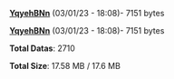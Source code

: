 [**YqyehBNn**](/data/YqyehBNn.txt) (03/01/23 - 18:08)- 7151 bytes

[**YqyehBNn**](/data/YqyehBNn.txt) (03/01/23 - 18:08)- 7151 bytes

**Total Datas**: 2710

**Total Size**: 17.58 MB / 17.6 MB